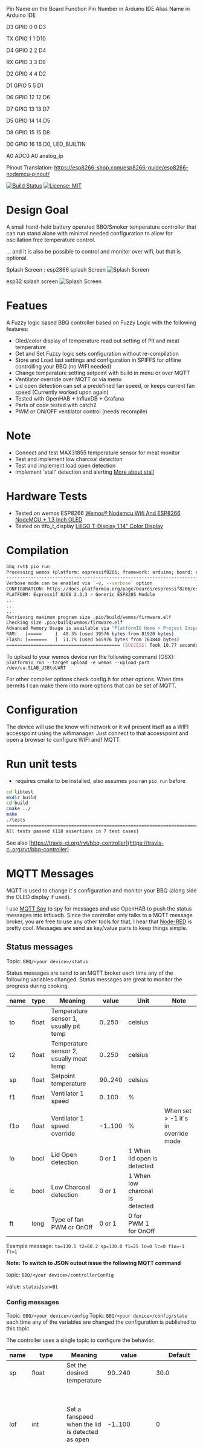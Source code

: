 Pin Name on the Board	Function	Pin Number in Arduino IDE	Alias Name in Arduino IDE

D3	GPIO 0	0	D3

TX	GPIO 1	1	D10

D4	GPIO 2	2	D4

RX	GPIO 3	3	D9

D2	GPIO 4	4	D2

D1	GPIO 5	5	D1

D6	GPIO 12	12	D6

D7	GPIO 13	13	D7

D5	GPIO 14	14	D5

D8	GPIO 15	15	D8

D0	GPIO 16	16	D0, LED_BUILTIN

A0	ADC0	A0	analog_ip

Pinout Translation: https://esp8266-shop.com/esp8266-guide/esp8266-nodemcu-pinout/

[![Build Status](https://api.travis-ci.org/rvt/bbq-controller.svg?branch=master)](https://www.travis-ci.org/rvt/bbq-controller)
[![License: MIT](https://img.shields.io/badge/License-MIT-yellow.svg)](https://opensource.org/licenses/MIT)

# Design Goal
A small hand-held battery operated BBQ/Smoker temperature controller that can run stand alone with minimal needed configuration to allow for oscillation free temperature control. 

... and it is also be possible to control and monitor over wifi, but that is optional.

Splash Screen :
esp2866 splash Screen
![Splash Screen](images/splash.png "Splash Screen of Controller")

esp32 splash screen
![Splash Screen](icons/splash240.png "Splash Screen of Controller COlor version")

# Featues
A Fuzzy logic based BBQ controller based on Fuzzy Logic with the following features:

* Oled/color display of temperature read out setting of Pit and meat temperature
* Get and Set Fuzzy logic sets configuration without re-compilation
* Store and Load last settings and configuration in SPIFFS for offline controlling your BBQ (no WIFI needed)
* Change temperature setting setpoint with build in menu or over MQTT 
* Ventilator override over MQTT or via menu
* Lid open detection can set a predefined fan speed, or keeps current fan speed (Currently worked upon again)
* Tested with OpenHAB + InfluxDB + Grafana
* Parts of code tested with catch2
* PWM or ON/OFF ventilator control (needs recompile)


# Note

* Connect and test MAX31855 temperature sensor for meat monitor
* Test and implement low charcoal detection
* Test and implement load open detection
* Implement 'stall' detection and alerting [More about stall](https://amazingribs.com/more-technique-and-science/more-cooking-science/understanding-and-beating-barbecue-stall-bane-all)

# Hardware Tests

- Tested on wemos ESP8266 [Wemos® Nodemcu Wifi And ESP8266 NodeMCU + 1.3 Inch OLED](https://www.banggood.com/Wemos-Nodemcu-Wifi-And-ESP8266-NodeMCU-1_3-Inch-OLED-Board-White-p-1160048.html)
- Tested on ttfo_t_display [LiliGO T-Display 1.14" Color Display](https://github.com/Xinyuan-LilyGO/TTGO-T-Display)

# Compilation

``` bash
bbq rvt$ pio run
Processing wemos (platform: espressif8266; framework: arduino; board: esp8285)
-------------------------------------------------------------------------------------------------------------------
Verbose mode can be enabled via `-v, --verbose` option
CONFIGURATION: https://docs.platformio.org/page/boards/espressif8266/esp8285.html
PLATFORM: Espressif 8266 2.3.3 > Generic ESP8285 Module
...
...
...
Retrieving maximum program size .pio/build/wemos/firmware.elf
Checking size .pio/build/wemos/firmware.elf
Advanced Memory Usage is available via "PlatformIO Home > Project Inspect"
RAM:   [=====     ]  48.3% (used 39576 bytes from 81920 bytes)
Flash: [=======   ]  71.7% (used 545976 bytes from 761840 bytes)
========================================== [SUCCESS] Took 10.77 seconds ==========================================
```

To upload to your wemos device run the following command (OSX):
```platformio run --target upload -e wemos --upload-port /dev/cu.SLAB_USBtoUART```

For other compiler options check config.h for other options. When time permits I can make them into more options that can be set of MQTT.

# Configuration

The device will use the know wifi network or it wil present itself as a WIFI accesspoint using
the wifimanager.
Just connect to that accesspoint and open a browser to configure WIFI andf MQTT.

# Run unit tests

* requires cmake to be installed, also assumes you ran ```pio run``` before

``` bash
cd libtest
mkdir build
cd build
cmake ../
make
./tests
===============================================================================
All tests passed (118 assertions in 7 test cases)
```

See also [https://travis-ci.org/rvt/bbq-controller](https://travis-ci.org/rvt/bbq-controller)

# MQTT Messages

MQTT is used to change it´s configuration and monitor your BBQ (along side the OLED display if used).

I use [MQTT Spy](https://github.com/eclipse/paho.mqtt-spy/releases)  to spy for messages and use OpenHAB to push the status messages into influxdb. Since the controller only talks to a MQTT message broker, you are free to use any other tools for that, I hear that [Node-RED](https://nodered.org) is pretty cool. Messages are send as key/value pairs to keep things simple.

## Status messages

Topic: ```BBQ/<your device>/status```

Status messages are send to an MQTT broker each time any of the following variables changed. Status messages are great to monitor the progress during cooking.

| name | type  |  Meaning | value  | Unit  | Note |
|---   |---    |---       |---     |---    |---   |
| to   | float | Temperature sensor 1, usually pit temp  | 0..250 | celsius | |
| t2   | float | Temperature sensor 2, usually meat temp  | 0..250 | celsius | |
| sp   | float | Setpoint temperature  | 90..240  | celsius  | |
| f1   | float | Ventilator 1 speed  | 0..100  | % | |
| f1o  | float | Ventilator 1 speed override  | -1..100  | %  | When set > -1 it´s in override mode |
| lo   | bool | Lid Open detection  | 0 or 1  | 1 When lid open is detected  |
| lc   | bool | Low Charcoal detection  | 0 or 1  | 1 When low charcoal is detected |
| ft   | long | Type of fan PWM or OnOff  | 0 or 1  | 0 for PWM 1 for OnOff |

Example message:
```to=130.5 t2=60.2 sp=130.0 f1=25 lo=0 lc=0 f1o=-1 ft=1```

__Note: To switch to JSON outout issue the following MQTT command__

topic: ```BBQ/<your device>/controllerConfig```

value: ```statusJson=B1```


### Config messages

Topic: ```BBQ/<your device>/config```
Topic: ```BBQ/<your device>/config/state``` each time any of the variables are changed the configuration is published to this topic

The controller uses a single topic to configure the behavior.

| name | type  |  Meaning | value  | Default | Unit  | Note |
|---   |---    |---       |---     |---      |---    |---   |
| sp   | float | Set the desired temperature | 90..240 | 30.0 | Celsius |
| lof  | int   | Set a fanspeed when the lid is detected as open | -1..100 | 0 | - | -1 keeps the fan running by control of the controller using it´s current speed |
| ood  | long | On Off fan control duty cycle | 2000..120000 | 30000 | ms | If PWM fan control does not work you can try ON/OFF fan control. See compiler option |
| f1o  | float | Override fan 1 | -1..100 | -1 | % | -1 will set it to auto mode, eg let the controller handle the speed. Any value > -0.5 will be in override |
| fl1  | float,float, float,float | Fuzzy set for Low Fan |  0..100 | 0.0,0.0,0.0,50.0 | % | |
| fm1  | float,float, float,float | Fuzzy set for Medium Fan |  0..100 | 25.0,50.0, 50.0,75.0 | % | |
| fh1  | float,float, float,float | Fuzzy set for High Fan |  0..100 | 50.0,100.0, 100.0,100.0 | % | |
| tel  | float,float, float,float | Fuzzy set for low temperature error |  0-XX | 0.0,10.0 | Celsius | |
| tem  | float,float, float,float | Fuzzy set for medium temperature error |  0-XX | 0.0,15.0, 15.0,30.0 | Celsius | |
| teh  | float,float, float,float | Fuzzy set for high temperature error |  0-XX | 15.0,200.0, 200.0,200.0 | Celsius | |
| tcf  | float,float, float,float | Fuzzy set for temperature drop detection |  0-XX | 10.0,20.0, 20.0,30.0 | Celsius | |
| ft | long | 0 for PWM, 1 for OnOff ventilator type | 0,1 | | |

Example messages to ```BBQ/config```:

* ```sp=130.0``` Set the desired pit temp to 130 degree Celsius
* ```f1o=55``` Override fan speed to 55%
* ```f1o=-1 sp=180.0``` Enable auto mode and set desired temp to 180Celsius in one configuration line

### Setup type of Ventilator

Not all ventilator can be controller well with PWM, this is why we can also use
a On/Off type fan. Default duty cycle is 30 seconds but can be changed with ood command.

topic: ```BBQ/<your device>/controllerConfig```

value: ```fan1Type=L1``` Set type of fan to On/Off

value: ```fan1Type=L0``` Set type of fan to PWM (19Khz for ESP32)

### OnOff type duty cycle

Set´s the duty cycle in ms of the OnOff fan type 15.000 to 30.000 seems to be a good time

topic: ```BBQ/<your device>/controllerConfig```

value: ```fan1DutyCycle=L25000``` (no range checking done, ensure it´s >0 )

### PWM minimal speed

Ventilators controlled by PWM do have an issue that they don´t run very well on lower ranges, or they won´t start up well.
To change the start % issue the following command:

topic: ```BBQ/<your device>/controllerConfig```

value: ```fan1Start=L50``` (no range checking done, ensure it´s >0 and <100)

This means that if the controller range is mapped from 0..100% to PWM range 50%..100%,
thus 1% required results in 50.5% duty cycke to the fan. 
How to test what value work for you. In the menu turn the fan off and wait untill the fan stops.
Then in the menu set it to 1%. The fan should startup and slow down again. If it keeps running,
you found the correct value.

Note: The fan get's 'kicked' for 500ms at 75% duty cycle to get it into motion.

## Setting up temperature sensors

Temperature sensor 1 is always connected to the BBQ Controller but you can select the type of sensor.
Temparature sensor 2 is the sensor to be used as your free probe.

Example: First sensor set as MAX31856 while the other is used for NTC

topic: ```BBQ/<your device>/controllerConfig```

value: ```sensor1Type=L0``` // 0 == MAX31856 1 == MAX31855 2 = NTC

value: ```sensor2Type=L2``` // 0 == MAX31856 1 == MAX31855 2 = NTC

### Setting up NTC sensor

For both sensors we use the steinhart calculations to correct for non-linearity of the NTC sensor.
You can setup R, c1, c2, c3 and the potential offset.

[Temperature-Probe-Cooking](https://www.instructables.com/id/ESP32-NTP-Temperature-Probe-Cooking-Thermometer-Wi/)

topic: ```BBQ/<your device>/controllerConfig```

value: ```NTC1Stein=Sr=10000 c1=-.0050990868 c2=0.0011737742 c3=-0.0000031896162 c=0 o=0```

value: ```NTC1Pin=L36``` // Use pin 36 of the esp32 as analog 1 for NTC sensor 1

Note: For correct ADC conversion use pin number above 32, this is because the ESP32 shares ADC2 with WIFI functions, therefor we can use ADC1 which si connected to pin 32..39

```r``` is the resistor you use in your serial devider circuit.
```c ``` is the downstream/upstream configuration. When c=0 then it's downstream configuration.
```o``` is a offset that can be applied to offset any linear offset from the AD converter. If the temperature measured shows to high, then this number should be positive.

### Let the controller calculate the steinhart cooeficients

Take 3 temperatures and with a multimeter check the resistor. Then send this
to the topic.

topic: ```BBQ/<your device>/steinhart```

value: ```ntc=1 r=4700 r1=2000 r2=8900 r3=35500 t1=88 t2=47 t3=16 c=0 o=0```

```r``` is the resistor you use in your serial devider circuit.
```c ``` is the downstream/upstream configuration. When c=0 then it's downstream configuration.
```o``` is a offset that can be applied to offset any linear offset from the AD converter. If the temperature measured shows to high, then this number should be positive.

The controller will now calculate the steinhart cooeficients and stores them.

## Hardware ESP8266 needed (under construction) please ask if you need any clarification

* Wemos® Nodemcu Wifi And ESP8266 NodeMCU + 1.3 Inch OLED
* Linear 10K Potentiometer
* Push Button
* Thermocouple for meat temperature measurement
* Thermocouple for Pit temperature measurement [RTD Pt100](https://www.banggood.com/RTD-Pt100-Temperature-Sensor-2m-Cable-Probe-98mm-3-Wires-50400Degree-p-923736.html?rmmds=search)
* Sensor module for meat Probe [MAX31855](https://www.adafruit.com/product/269) *There are some fake max31855 modules around without voltage regulator and they have ground issues, be carefull if you go the cheap route.*
* Sensor module for pit (PT100) probe [MAX31865](https://www.adafruit.com/product/3328)
* 5V Ventilator. Around 10..20CFM should be enough for a small to medium drum smoker. 
* Some box to put it all in

THis software is currently configure for using MAX31855 and MAX31865 but it is easy to change that. 
If you need support for that let me know and I will add a configuration or build options for that.

Additional documentation from the official website:

[MAX31865](https://www.maximintegrated.com/en/products/sensors/MAX31865.html)
[MAX31855](https://www.maximintegrated.com/en/products/sensors/MAX31855.html)

## ESP8266 Pin Connection

| ESP Pin | Device pin | Device | Note |
| ---  | ---  | ---    | ---    |
|  0   | -    | Button | Connect the button via pull-up to V3.3 |
|  1   | -    | -      | Unused |
|  2   | CS   | MAX31865 | Chip Select |
|  3   | -    | Mosfet / Transisitor | fan control |
|  4   | SCL  | Wemos connected to the OLED display |
|  5   | SDA  | Wemos connected to the OLED display |
| 12   | SDO  | MAX31865 / MAX31855 | Hardware SPI |
| 13   | SDI  | MAX31865 / MAX31855 | Hardware SPI |
| 14   | CLK  | MAX31865 / MAX31855 | Hardware SPI |
| 15   | CS   | MAX31855 | Chip Select |
| A0   | pot  | Lin 10K Potentiometer middle pin | - |
| 5V   | VCC  | - | Connect to 5V Power supply |
| GND  | DGND | - | Connect to GND of power supply |
| 3.3V | V3.3 | - | Use this to feed the MAX31865, MAX31855 button and potentiometer |

* Connect MAX31865 and MAX31855 to V3.3 Some MAX31855 shields only have 3.3V  and *WILL* break when connected to 5V
* Connect the Lin potentiometer between V3.3 and DGND. Middle pint should go to analog in. The wemos device pin A0 has a build in step-down from 3.3V to 1V
* Connect the button with a 10K pul-up to V3.3 
* To use Fan control use a mos-fet or transistor for PWM fan control. Alternative you can use ON/OF fan control of PWM is not working out (see also compile options to select between the methods). 
* If you notice some noise through the Lin-Potentiometer: add a 0.1uF radiaal Elco between the middle pin and DGND.

MAX31855 is a two wire connection to a k-type thermocouple and has a positive and negative side. Make sure you connect them correctly. I don´ think the device will break if incorrectly connected.
MAX31865 is a 3 or 4 wire connection to a PT100 thermocouple. Read this carefully : [Adafruit 4-Wire RTDs](https://learn.adafruit.com/adafruit-max31865-rtd-pt100-amplifier/rtd-wiring-config) The general idea is that if you have a 3 or 4 wire thermocouple you need
to reconfigure the shield accordingly. When incorrectly connected you won´ break the device but you will get incorrect readings.


*Schematic I can make when somebody asks for it :)*

## Hardware LiliGO T-Display needed (under construction) please ask if you need any clarification!

* [LiliGO T-Display 1.14" Color Display](https://github.com/Xinyuan-LilyGO/TTGO-T-Display)
* Rotary Encoder (as explained [here](https://playground.arduino.cc/Main/RotaryEncoders/) )
* Push Button
* Thermocouple for meat temperature measurement 
* Thermocouple for Pit temperature measurement [RTD Pt100](https://www.banggood.com/RTD-Pt100-Temperature-Sensor-2m-Cable-Probe-98mm-3-Wires-50400Degree-p-923736.html?rmmds=search)
* Sensor module for meat Probe [MAX31855](https://www.adafruit.com/product/269) *There are some fake max31855 modules around without voltage regulator and they have ground issues, be carefull if you go the cheap route.*
* Sensor module for pit (PT100) probe [MAX31865](https://www.adafruit.com/product/3328)
* 12V ballbearing Ventilator. Around 10..20CFM should be enough for a small to medium drum smoker. 
* [TIP120 darlington](https://usa.banggood.com/0-24V-Top-Mosfet-Button-IRF520-MOS-Driver-Control-Module-For-MCU-ARM-Raspberry-Pi-p-1292498.html?utm_source=googleshopping&utm_medium=cpc_organic&gmcCountry=US&utm_content=minha&utm_campaign=minha-usg-pc&currency=USD&cur_warehouse=CN&createTmp=1&utm_source=googleshopping&utm_medium=cpc_bgs&utm_content=frank&utm_campaign=frank-ssc-us-all-1108&ad_id=395572890419) to control fan
* Some box to put it all in

THis software is currently configure for using MAX31855 and MAX31865 but it is easy to change that. 
If you need support for that let me know and I will add a configuration or build options for that.

Additional documentation from the official website:

[MAX31865](https://www.maximintegrated.com/en/products/sensors/MAX31865.html)
[MAX31855](https://www.maximintegrated.com/en/products/sensors/MAX31855.html)

## LiliGO T-Display Pin Connection

| ESP Pin | Device | Note |
| 13   | FAN (via MOSFET)|
| 32   | Button (needs pullup of 10K to 3.3V) |
| 2    | Rotary Pin 1 (might need pullup of 10K to 3.3V) |
| 15   | Rotary Pin 2 (might need pullup of 10K to 3.3V) |
| 33   | Chip Select to MAX31865 |
| 39   | Chip Select ro MAX31855 |
| 36   | Analog in for NTC temperature sensor  (Devider with an additional resister) |
| 27   | SPI SDO Pin to MAX31865 and MAX31855 |
| 26   | SPI SDI Pin to MAX31865 |
| 25   | SPI CLK Pin to MAX31865 and MAX31855 |

| 5V   | Connect to 5V Power supply |
| GND  | Connect to GND of power supply |
| 3.3V | Use this to feed the MAX31865, MAX31855 button and potentiometer |

* Connect MAX31865 and MAX31855 to V3.3 Some MAX31855 shields only have 3.3V  and *WILL* break when connected to 5V
* Connect the rotary Encoder between GND (center pin, and pin 2 and 15)
* Connect the button with a 10K pul-up to V3.3 
* To use Fan control use a mos-fet or transistor for PWM fan control. Alternative you can use ON/OF fan control if PWM is not working out (see also compile options to select between the methods). 

MAX31855 is a two wire connection to a k-type thermocouple and has a positive and negative side. Make sure you connect them correctly. I don´ think the device will break if incorrectly connected.
MAX31865 is a 3 or 4 wire connection to a PT100 thermocouple. Read this carefully : [Adafruit 4-Wire RTDs](https://learn.adafruit.com/adafruit-max31865-rtd-pt100-amplifier/rtd-wiring-config) The general idea is that if you have a 3 or 4 wire thermocouple you need
to reconfigure the shield accordingly. When incorrectly connected you won´ break the device but you will get incorrect readings.


*Schematic I can make when somebody asks for it :)*

## Node-Red Blynk Flow

MVP version will use a node-red flow to communicate with a Blynk application to monitor and control 
basic functionality of your smoker/BBQ and to provide notifications on your cellphone when a important
event happened. The Blynk application has been designed such that you can use the free version so the fact
that it doesn´t ook fancy is just the limitation of the free version. Feel free to expand. The node-red
flow does put out the values to the virtual points
To use Blynk you need to get a free account and get a auth-token you need to fill in to your node-red flow.

### What you need

* Free blynk account [Blynk](https://blynk.io)
* Access to Mosquitto MQTT broker, you could use an free online version MQTT broker or a local version on your rpi 
* Access to nodered. I think there are some onlineversions but you need a few modules installed, not sure if that is possible. I have tested this on my local rpi
* node-red-contrib-string
* node-red-contrib-blynk-ws 
* node-red-dashboard

### Blynk Application you can import
![Blynk Share](images/blynk.png "Blynk Application you can import")
![Blynk Application](images/blynkapp.png "BBQ Blynk Application")

### Node Red Flow
Import the file ```support/nodered-blynk.json``` into a seperate tab then configure your mosquitto node and
your blynk node. It includes a very small dashboard toview values to verify connectiviy. Feel free to make
this a fully working dashboard!
The dashboard can be accesses at : (http://<your IP of node red>:1880/ui/)[http://localhost:1880/ui/]


### Virtual pins usage

| V pin | Direction | Range   | Unit | Param | Usage  |
| ---   | ---       | ---     | ---  | ---   | ---    |
| V0    | In        | 90..240 | C    | -     | Alarm temperature for t1 (pit) |
| V1    | In        | 50..120 | C    | -     | Alarm temperature for t2 (Meat) |
| V2    | In/Out    | 0..100  | %    | f1o   | Fan speed override |
| V3    | In        | 0..1    | bool | -     | When true enable auto fan contol, otherwhise set with V2 value |
| V4    | In        | 0..1    | bool | -     | When true notifications are enabled |
| V5    | Out       | -       | Char | -     | Value to send to LCD display |
| V6    | Out       | 90..240 | C    | sp    | Setpoint |
| V7    | Out       | 90..240 | C    | to    | Pit Temperature    |
| V8    | Out       | 90..240 | C    | t2    | Meat Temperature   |
| V9    | Out       | 0..1    | C    | lo    | Lid Open Detection |




# Credits

* AJ Alves - Fuzzy Logic [eFLL (Embedded Fuzzy Logic Library)](https://github.com/zerokol/eFLL)
* [Adafruit Libraries](https://www.adafruit.com/)
* Knolleary PubSub Client [Pub Sub client](https://pubsubclient.knolleary.net)
* Faster i2c [Brzo i2c](https://github.com/pasko-zh/brzo_i2c/wiki)
* ESP8266 OLED [SSD1306](https://github.com/squix78/esp8266-oled-ssd1306)
* ESP EEPROM helper library [ESP EEPROM](https://github.com/jwrw/ESP_EEPROM)
* PT1000 Library [pt100 rtd](https://github.com/drhaney/pt100rtd)
* Blynk.IO [Blynk](https://blynk.io)
